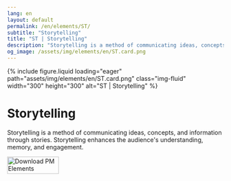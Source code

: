 ```yaml
---
lang: en
layout: default
permalink: /en/elements/ST/
subtitle: "Storytelling"
title: "ST | Storytelling"
description: "Storytelling is a method of communicating ideas, concepts, and information through stories. Storytelling enhances the audience's understanding, memory, and engagement."
og_image: /assets/img/elements/en/ST.card.png
---
```


{% include figure.liquid loading="eager" path="assets/img/elements/en/ST.card.png" class="img-fluid" width="300" height="300" alt="ST | Storytelling" %}

# Storytelling

Storytelling is a method of communicating ideas, concepts, and information through stories. Storytelling enhances the audience's understanding, memory, and engagement.

<a href="https://apps.apple.com/app/apple-store/id6738084498?pt=127441684&ct=website&mt=8">
  <img src="{{ "assets/img/en/appstore.png" | relative_url }}" width="120" height="40" alt="Download PM Elements">
</a>
